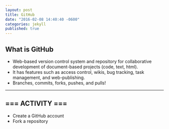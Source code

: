 ```yaml
---
layout: post
title: GitHub
date: "2016-02-08 14:40:40 -0600"
categories: jekyll
published: true
---
```



## What is GitHub
* Web-based version control system and repository for collaborative development of document-based projects (code, text, html). 
* It has features such as access control, wikis, bug tracking, task management, and web-publishing.
* Branches, commits, forks, pushes, and pulls!

***

## === ACTIVITY ===
* Create a GitHub account
* Fork a repository
